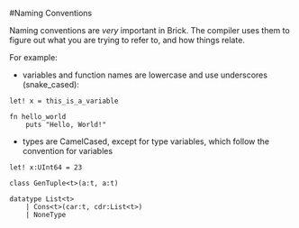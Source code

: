 #Naming Conventions

Naming conventions are _very_ important in Brick. The compiler uses them to figure out what you are trying to refer to, and how things relate.



For example:

- variables and function names are lowercase and use underscores (snake_cased): 

```brick
let! x = this_is_a_variable

fn hello_world
    puts "Hello, World!"
```

-  types are CamelCased, except for type variables, which follow the convention for variables

```brick
let! x:UInt64 = 23

class GenTuple<t>(a:t, a:t)

datatype List<t>
    | Cons<t>(car:t, cdr:List<t>)
    | NoneType
```